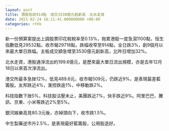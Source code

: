 ```yaml
---
layout: post
title: 港股低收914點　成交3530億元創新高　北水走資
date: 2021-02-24 16:11:41.000000000 +08:00
categories: rthk
---
```


新一份預算案提出上調股票印花稅稅率至0.13%，拖累港股一度急瀉1100點，恒生指數低見29532點，收市報29718點，跌幅收窄至914點，全日跌3%，創9個月以來最大單日跌幅。主板成交額急增至3530億元創新高，比昨日增加32%。

北水走資，港股通淨流出約199.6億元，是歷來最大單日流出規模，亦是去年12月18日以來首次淨流出。

港交所最多急挫12%，低見489.6元，收市報509元，仍跌近9%，是表現最差藍籌股。友邦跌近4%，滙控跌逾1%，中移動跌2%。

科技指數下挫5%，科技股沽壓未止，美團跌近7%，快手跌近9%。阿里巴巴、騰訊、京東、小米等跌近2%至5%。

銀河娛樂高見80.3元後，亦掉頭向下，收市跌1.5%。

中生製藥逆市升2.5%，是表現最好藍籌股，公用股造好。
